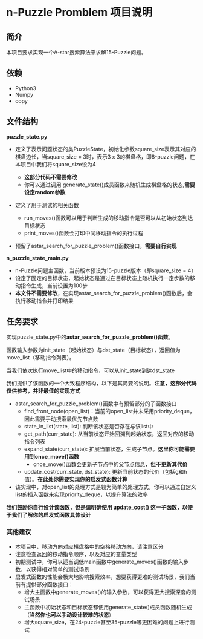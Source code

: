 # n-Puzzle Promblem 项目说明

## 简介
本项目要求实现一个A-star搜索算法来求解15-Puzzle问题。
## 依赖
* Python3
* Numpy
* copy

## 文件结构
**puzzle_state.py** 
* 定义了表示问题状态的类PuzzleState，初始化参数square_size表示其对应的棋盘边长，当square_size = 3时，表示3 x 3的棋盘格，即8-puzzle问题，在本项目中我们将square_size设为4
  * **这部分代码不需要修改**
  * 你可以通过调用 generate_state()成员函数来随机生成棋盘格的状态,**需要设定random参数**
  
* 定义了用于测试的相关函数
  * run_moves()函数可以用于判断生成的移动指令是否可以从初始状态到达目标状态
  * print_moves()函数会打印中间移动指令的执行过程
  
* 预留了astar_search_for_puzzle_problem()函数接口，**需要自行实现**

**n_puzzle_state_main.py** 
* n-Puzzle问题主函数，当前版本预设为15-puzzle版本（即square_size = 4）
* 设定了固定的目标状态，起始状态是通过在目标状态上随机执行一定步数的移动指令生成，当前设置为100步
* **本文件不需要修改**，在实现astar_search_for_puzzle_problem()函数后，会执行移动指令并打印结果

## 任务要求
实现puzzle_state.py中的**astar_search_for_puzzle_problem()函数**。

函数输入参数为init_state（起始状态）与dst_state（目标状态），返回值为move_list（移动指令列表）。

当我们依次执行move_list中的移动指令，可以从init_state到达dst_state

我们提供了该函数的一个大致程序结构，以下是其简要的说明。**注意，这部分代码仅供参考，并非最佳的实现方式**

* astar_search_for_puzzle_problem()函数中有预留部分的子函数接口
  * find_front_node(open_list)：当前的open_list并未采用priority_deque，因此需要手动搜索最优先节点数
  * state_in_list(state, list): 判断该状态是否存在与该list中
  * get_path(curr_state): 从当前状态开始回溯到起始状态，返回对应的移动指令列表
  * expand_state(curr_state): 扩展当前状态，生成子节点。**这里你可能需要用到once_move()函数**
    * once_move()函数会更新子节点中的父节点信息，**但不更新其代价**
  * update_cost(curr_state, dst_state): 更新当前状态的代价（包括g和h值）。**在此处你需要实现你的启发式函数计算**
* 该实现中，对open_list的处理方式是较为简单的处理方式，你可以通过自定义list的插入函数来实现priority_deque，以提升算法的效率

**我们鼓励你自行设计该函数，但是请明确使用 update_cost() 这一子函数，以便于我们了解你的启发式函数具体设计**
  
### 其他建议
* 本项目中，移动方向对应棋盘格中的空格移动方向，请注意区分
* 注意检查返回的移动指令顺序，以及对应的变量类型
* 初期测试中，你可以适当调低main函数中generate_moves()函数的输入步数，以获得相对简单的测试场景
* 启发式函数的性能会极大地影响搜索效率，想要获得更难的测试场景，我们当前有提供部分函数接口：
  * 增大主函数中generate_moves()的输入参数，可以获得更大搜索深度的测试场景
  * 主函数中初始状态和目标状态都使用generate_state()成员函数随机生成（**当然你也可以手动设计较难的状态**）
  * 增大square_size，在24-puzzle甚至35-puzzle等更困难的问题上进行测试



